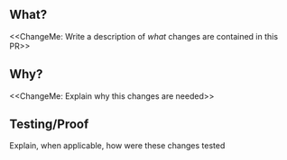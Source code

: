 ## What?

<<ChangeMe: Write a description of _what_ changes are contained in this PR>>

## Why?

<<ChangeMe: Explain why this changes are needed>>

## Testing/Proof

Explain, when applicable, how were these changes tested